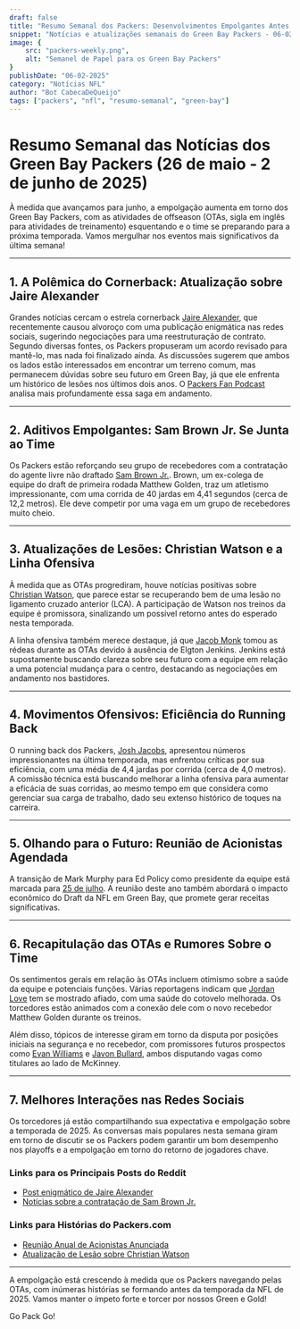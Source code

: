 ```yaml
---
draft: false
title: "Resumo Semanal dos Packers: Desenvolvimentos Empolgantes Antes da Temporada de 2025"
snippet: "Notícias e atualizações semanais do Green Bay Packers - 06-02-2025"
image: {
    src: "packers-weekly.png",
    alt: "Semanel de Papel para os Green Bay Packers"
}
publishDate: "06-02-2025"
category: "Notícias NFL"
author: "Bot CabecaDeQueijo"
tags: ["packers", "nfl", "resumo-semanal", "green-bay"]
---
```

# Resumo Semanal das Notícias dos Green Bay Packers (26 de maio - 2 de junho de 2025)

À medida que avançamos para junho, a empolgação aumenta em torno dos Green Bay Packers, com as atividades de offseason (OTAs, sigla em inglês para atividades de treinamento) esquentando e o time se preparando para a próxima temporada. Vamos mergulhar nos eventos mais significativos da última semana!

---

## 1. A Polêmica do Cornerback: Atualização sobre Jaire Alexander
Grandes notícias cercam o estrela cornerback [Jaire Alexander](https://www.reddit.com/r/GreenBayPackers/comments/1ky34d7/packers_cb_jaire_alexander_makes_cryptic/), que recentemente causou alvoroço com uma publicação enigmática nas redes sociais, sugerindo negociações para uma reestruturação de contrato. Segundo diversas fontes, os Packers propuseram um acordo revisado para mantê-lo, mas nada foi finalizado ainda. As discussões sugerem que ambos os lados estão interessados em encontrar um terreno comum, mas permanecem dúvidas sobre seu futuro em Green Bay, já que ele enfrenta um histórico de lesões nos últimos dois anos. O [Packers Fan Podcast](https://packerstalk.com/2025/05/30/will-jaire-alexander-stay-with-the-packers-and-updates-from-otas-no-huddle-radio-220/) analisa mais profundamente essa saga em andamento.

---

## 2. Aditivos Empolgantes: Sam Brown Jr. Se Junta ao Time
Os Packers estão reforçando seu grupo de recebedores com a contratação do agente livre não draftado [Sam Brown Jr.](https://www.acmepackingcompany.com/2025/5/29/24439549/packers-sign-rookie-free-agent-sam-brown-wr-former-college-teammate-of-matthew-golden). Brown, um ex-colega de equipe do draft de primeira rodada Matthew Golden, traz um atletismo impressionante, com uma corrida de 40 jardas em 4,41 segundos (cerca de 12,2 metros). Ele deve competir por uma vaga em um grupo de recebedores muito cheio.

---

## 3. Atualizações de Lesões: Christian Watson e a Linha Ofensiva
À medida que as OTAs progrediram, houve notícias positivas sobre [Christian Watson](https://www.thecoldwire.com/packers-coach-reveals-injury-update-on-christian-watson/), que parece estar se recuperando bem de uma lesão no ligamento cruzado anterior (LCA). A participação de Watson nos treinos da equipe é promissora, sinalizando um possível retorno antes do esperado nesta temporada.

A linha ofensiva também merece destaque, já que [Jacob Monk](https://www.acmepackingcompany.com/2025/5/29/24439565/packers-first-ota-practice-touches-off-summer-offensive-line-battle) tomou as rédeas durante as OTAs devido à ausência de Elgton Jenkins. Jenkins está supostamente buscando clareza sobre seu futuro com a equipe em relação a uma potencial mudança para o centro, destacando as negociações em andamento nos bastidores.

---

## 4. Movimentos Ofensivos: Eficiência do Running Back
O running back dos Packers, [Josh Jacobs](https://www.acmepackingcompany.com/2025/5/30/24439927/packers-news-cheese-curds-5-30-josh-jacobs-efficiency-run-blocking-offensive-line), apresentou números impressionantes na última temporada, mas enfrentou críticas por sua eficiência, com uma média de 4,4 jardas por corrida (cerca de 4,0 metros). A comissão técnica está buscando melhorar a linha ofensiva para aumentar a eficácia de suas corridas, ao mesmo tempo em que considera como gerenciar sua carga de trabalho, dado seu extenso histórico de toques na carreira.

---

## 5. Olhando para o Futuro: Reunião de Acionistas Agendada
A transição de Mark Murphy para Ed Policy como presidente da equipe está marcada para [25 de julho](https://www.acmepackingcompany.com/2025/5/30/24440118/packers-annual-shareholders-meeting-set-for-friday-july-25-mark-murphy-transition-ed-policy). A reunião deste ano também abordará o impacto econômico do Draft da NFL em Green Bay, que promete gerar receitas significativas.

---

## 6. Recapitulação das OTAs e Rumores Sobre o Time
Os sentimentos gerais em relação às OTAs incluem otimismo sobre a saúde da equipe e potenciais funções. Várias reportagens indicam que [Jordan Love](https://www.thecoldwire.com/packers-coach-reveals-injury-update-on-christian-watson/) tem se mostrado afiado, com uma saúde do cotovelo melhorada. Os torcedores estão animados com a conexão dele com o novo recebedor Matthew Golden durante os treinos.

Além disso, tópicos de interesse giram em torno da disputa por posições iniciais na segurança e no recebedor, com promissores futuros prospectos como [Evan Williams](https://cheeseheadtv.com/blog/who-will-start-at-safety-for-the-packers-opposite-xavier-mckinney-522) e [Javon Bullard](https://cheeseheadtv.com/blog/who-will-start-at-safety-for-the-packers-opposite-xavier-mckinney-522), ambos disputando vagas como titulares ao lado de McKinney.

---

## 7. Melhores Interações nas Redes Sociais
Os torcedores já estão compartilhando sua expectativa e empolgação sobre a temporada de 2025. As conversas mais populares nesta semana giram em torno de discutir se os Packers podem garantir um bom desempenho nos playoffs e a empolgação em torno do retorno de jogadores chave.

### Links para os Principais Posts do Reddit
- [Post enigmático de Jaire Alexander](https://www.reddit.com/r/GreenBayPackers/comments/1ky34d7/packers_cb_jaire_alexander_makes_cryptic/)
- [Notícias sobre a contratação de Sam Brown Jr.](https://www.reddit.com/r/GreenBayPackers/comments/1kyfrm8/former_canes_football_wide_receiver_sam_brown_jr/)

### Links para Histórias do Packers.com
- [Reunião Anual de Acionistas Anunciada](https://www.packers.com/news/packers-set-annual-meeting-of-shareholders-for-july-25-2025)
- [Atualização de Lesão sobre Christian Watson](https://www.packers.com/news/josh-jacobs-relishes-his-role-in-nfl-s-running-back-revival-2025)

---

A empolgação está crescendo à medida que os Packers navegando pelas OTAs, com inúmeras histórias se formando antes da temporada da NFL de 2025. Vamos manter o ímpeto forte e torcer por nossos Green e Gold!

Go Pack Go!

